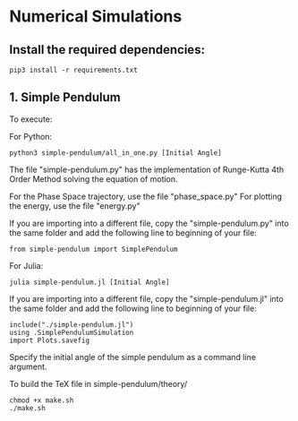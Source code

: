 # Numerical Simulations

## Install the required dependencies:

```
pip3 install -r requirements.txt
```

## 1. Simple Pendulum

To execute:

For Python:
```
python3 simple-pendulum/all_in_one.py [Initial Angle]
```

The file "simple-pendulum.py" has the implementation of Runge-Kutta 4th Order Method solving the equation of motion.

For the Phase Space trajectory, use the file "phase_space.py"
For plotting the energy, use the file "energy.py"

If you are importing into a different file, copy the "simple-pendulum.py" into the same folder and add the following line to beginning of your file:

```
from simple-pendulum import SimplePendulum
```

For Julia:
```
julia simple-pendulum.jl [Initial Angle]
```

If you are importing into a different file, copy the "simple-pendulum.jl" into the same folder and add the following line to beginning of your file:

```
include("./simple-pendulum.jl")
using .SimplePendulumSimulation
import Plots.savefig
```

Specify the initial angle of the simple pendulum as a command line argument.

To build the TeX file in simple-pendulum/theory/

```
chmod +x make.sh
./make.sh
```
